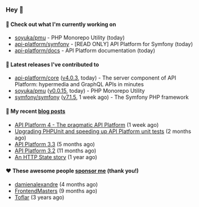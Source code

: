 ### Hey 👋

#### 👷 Check out what I'm currently working on

- [soyuka/pmu](https://github.com/soyuka/pmu) - PHP Monorepo Utility (today)
- [api-platform/symfony](https://github.com/api-platform/symfony) - [READ ONLY] API Platform for Symfony (today)
- [api-platform/docs](https://github.com/api-platform/docs) - API Platform documentation (today)

#### 🔭 Latest releases I've contributed to

- [api-platform/core](https://github.com/api-platform/core) ([v4.0.3](https://github.com/api-platform/core/releases/tag/v4.0.3), today) - The server component of API Platform: hypermedia and GraphQL APIs in minutes
- [soyuka/pmu](https://github.com/soyuka/pmu) ([v0.0.15](https://github.com/soyuka/pmu/releases/tag/v0.0.15), today) - PHP Monorepo Utility
- [symfony/symfony](https://github.com/symfony/symfony) ([v7.1.5](https://github.com/symfony/symfony/releases/tag/v7.1.5), 1 week ago) - The Symfony PHP framework

#### 📜 My recent [blog posts](https://soyuka.me)

- [API Platform 4 - The pragmatic API Platform](https://soyuka.me/api-platform-4-the-pragmatic-api-platform/) (1 week ago)
- [Upgrading PHPUnit and speeding up API Platform unit tests](https://soyuka.me/upgrading-phpunit-and-speeding-up-api-platform-unit-tests/) (2 months ago)
- [API Platform 3.3](https://soyuka.me/api-platform-3.3/) (5 months ago)
- [API Platform 3.2](https://soyuka.me/api-platform-3.2/) (11 months ago)
- [An HTTP State story](https://soyuka.me/http-state-story/) (1 year ago)

#### ❤️ These awesome people [sponsor me](https://github.com/sponsors/soyuka) (thank you!)

- [damienalexandre](https://github.com/damienalexandre) (4 months ago)
- [FrontendMasters](https://github.com/FrontendMasters) (9 months ago)
- [Toflar](https://github.com/Toflar) (3 years ago)
